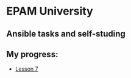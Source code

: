 # EPAM University
## Ansible tasks and self-studing

## My progress:
- [Lesson 7](./self-styding/lesson_7/README.md)
